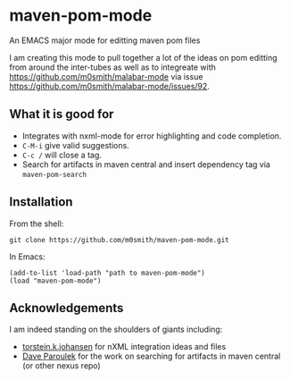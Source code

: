 maven-pom-mode
==============

An EMACS major mode for editting maven pom files


I am creating this mode to pull together a lot of the ideas on pom editting from around the inter-tubes as well as to integreate with https://github.com/m0smith/malabar-mode via issue https://github.com/m0smith/malabar-mode/issues/92.

## What it is good for

* Integrates with nxml-mode for error highlighting and code completion.  
* `C-M-i` give valid suggestions. 
* `C-c /` will close a tag.
* Search for artifacts in maven central and insert dependency tag via `maven-pom-search`

## Installation

From the shell:

```
git clone https://github.com/m0smith/maven-pom-mode.git
```

In Emacs:

```
(add-to-list 'load-path "path to maven-pom-mode")
(load "maven-pom-mode")
```

## Acknowledgements

I am indeed standing on the shoulders of giants including:
*  [torstein.k.johansen](http://tkj.freeshell.org/emacs/xml/#my-rnc-files) for nXML integration ideas and files
*  [Dave Paroulek](https://github.com/upgradingdave/maven-mode) for the work on searching for artifacts in maven central (or other nexus repo)
